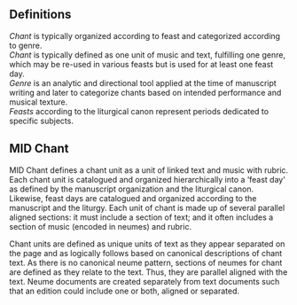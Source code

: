 ## Definitions

*Chant* is typically organized according to feast and categorized according to genre.  
*Chant* is typically defined as one unit of music and text, fulfilling one genre, which may be re-used in various feasts but is used for at least one feast day.  
*Genre* is an analytic and directional tool applied at the time of manuscript writing and later to categorize chants based on intended performance and musical texture.  
*Feasts* according to the liturgical canon represent periods dedicated to specific subjects.  

## MID Chant

MID Chant defines a chant unit as a unit of linked text and music with rubric.  Each chant unit is catalogued and organized hierarchically into a ‘feast day’ as defined by the manuscript organization and the liturgical canon.  Likewise, feast days are catalogued and organized according to the manuscript and the liturgy.  Each unit of chant is made up of several parallel aligned sections: it must include a section of text; and it often includes a section of music (encoded in neumes) and rubric.  

Chant units are defined as unique units of text as they appear separated on the page and as logically follows based on canonical descriptions of chant text.  As there is no canonical neume pattern, sections of neumes for chant are defined as they relate to the text.  Thus, they are parallel aligned with the text.  Neume documents are created separately from text documents such that an edition could include one or both, aligned or separated.

